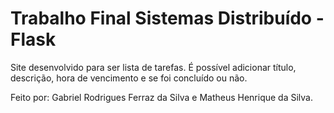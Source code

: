 # Trabalho Final Sistemas Distribuído - Flask

Site desenvolvido para ser lista de tarefas.
É possível adicionar título, descrição, hora de vencimento e se foi concluído ou não.

Feito por: Gabriel Rodrigues Ferraz da Silva e Matheus Henrique da Silva.
